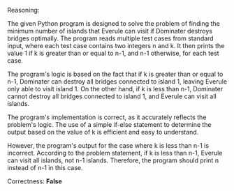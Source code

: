 Reasoning:

The given Python program is designed to solve the problem of finding the minimum number of islands that Everule can visit if Dominater destroys bridges optimally. The program reads multiple test cases from standard input, where each test case contains two integers n and k. It then prints the value 1 if k is greater than or equal to n-1, and n-1 otherwise, for each test case.

The program's logic is based on the fact that if k is greater than or equal to n-1, Dominater can destroy all bridges connected to island 1, leaving Everule only able to visit island 1. On the other hand, if k is less than n-1, Dominater cannot destroy all bridges connected to island 1, and Everule can visit all islands.

The program's implementation is correct, as it accurately reflects the problem's logic. The use of a simple if-else statement to determine the output based on the value of k is efficient and easy to understand.

However, the program's output for the case where k is less than n-1 is incorrect. According to the problem statement, if k is less than n-1, Everule can visit all islands, not n-1 islands. Therefore, the program should print n instead of n-1 in this case.

Correctness: **False**
